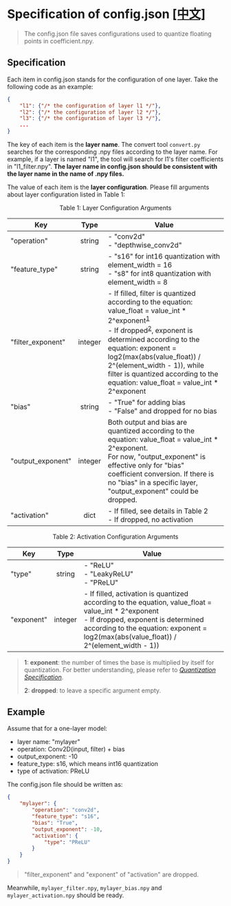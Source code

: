 # Specification of config.json [[中文]](./specification_of_config_json_cn.md)

> The config.json file saves configurations used to quantize floating points in coefficient.npy.



## Specification

Each item in config.json stands for the configuration of one layer. Take the following code as an example:

```json
{
    "l1": {"/* the configuration of layer l1 */"},
    "l2": {"/* the configuration of layer l2 */"},
    "l3": {"/* the configuration of layer l3 */"},
    ...
}
```

The key of each item is the **layer name**. The convert tool ``convert.py`` searches for the corresponding .npy files according to the layer name. For example, if a layer is named "l1", the tool will search for l1's filter coefficients in "l1_filter.npy". **The layer name in config.json should be consistent with the layer name in the name of .npy files.**



The value of each item is the **layer configuration**. Please fill arguments about layer configuration listed in Table 1:

<div align=center>Table 1: Layer Configuration Arguments</div>

| Key | Type | Value |
|---|:---:|---|
| "operation" | string | - "conv2d"<br>- "depthwise_conv2d" |
| "feature_type" | string | - "s16" for int16 quantization with element_width = 16<br>- "s8" for int8 quantization with element_width = 8 |
| "filter_exponent" | integer | - If filled, filter is quantized according to the equation: value_float = value_int * 2^exponent<sup>[1](#note1)</sup><br>- If dropped<sup>[2](#note2)</sup>, exponent is determined according to the equation: exponent = log2(max(abs(value_float)) / 2^(element_width - 1)), while filter is quantized according to the equation: value_float = value_int * 2^exponent |
| "bias" | string | - "True" for adding bias<br>- "False" and dropped for no bias |
| "output_exponent" | integer | Both output and bias are quantized according to the equation: value_float = value_int * 2^exponent.<br>For now, "output_exponent" is effective only for "bias" coefficient conversion. If there is no "bias" in a specific layer, "output_exponent" could be dropped. |
| "activation" | dict | - If filled, see details in Table 2<br>- If dropped, no activation |

<div align=center>Table 2: Activation Configuration Arguments</div>

| Key | Type | Value |
|---|:---:|---|
| "type" | string | - "ReLU"<br>- "LeakyReLU"<br>- "PReLU" |
| "exponent" | integer | - If filled, activation is quantized according to the equation, value_float = value_int  * 2^exponent<br>- If dropped, exponent is determined according to the equation: exponent = log2(max(abs(value_float)) / 2^(element_width - 1)) |


> <a name="note1">1</a>: **exponent**: the number of times the base is multiplied by itself for quantization. For better understanding, please refer to [*Quantization Specification*](../../docs/en/quantization_specification.md).
>
> <a name="note2">2</a>: **dropped**: to leave a specific argument empty.




## Example

Assume that for a one-layer model:

- layer name: "mylayer"
- operation: Conv2D(input, filter) + bias
- output_exponent: -10
- feature_type: s16, which means int16 quantization
- type of activation: PReLU 

The config.json file should be written as:

```json
{
	"mylayer": {
		"operation": "conv2d",
		"feature_type": "s16",
        "bias": "True",
        "output_exponent": -10,
        "activation": {
            "type": "PReLU"
        }
	}
}
```
> "filter_exponent" and "exponent" of "activation" are dropped.



Meanwhile, `mylayer_filter.npy`, `mylayer_bias.npy` and `mylayer_activation.npy` should be ready.
